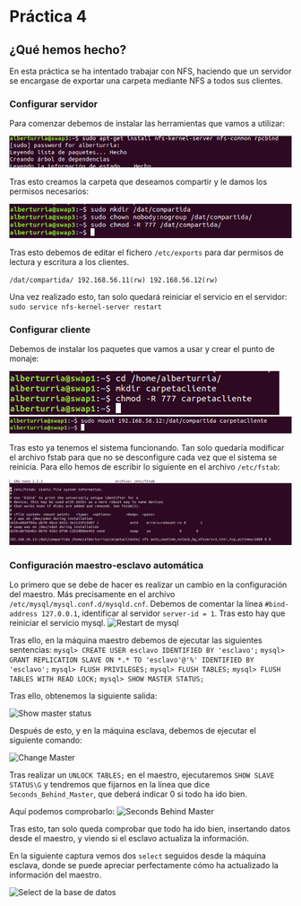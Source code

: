 # Práctica 4

## ¿Qué hemos hecho?

En esta práctica se ha intentado trabajar con NFS, haciendo que un servidor se encargase de exportar una carpeta mediante NFS a todos sus clientes.

### Configurar servidor

Para comenzar debemos de instalar las herramientas que vamos a utilizar:

![Instalar herramientas](./assets/install.png)

Tras esto creamos la carpeta que deseamos compartir y le damos los permisos necesarios:

![Crear carpeta y dar permisos](./assets/permisos.png)

Tras esto debemos de editar el fichero `/etc/exports` para dar permisos de lectura y escritura a los clientes.

`/dat/compartida/ 192.168.56.11(rw) 192.168.56.12(rw)`

Una vez realizado esto, tan solo quedará reiniciar el servicio en el servidor:
`sudo service nfs-kernel-server restart`


### Configurar cliente

Debemos de instalar los paquetes que vamos a usar y crear el punto de monaje:

![Crear carpeta](./assets/cliente.png)
![Crear punto de montaje](./assets/mount.png)

Tras esto ya tenemos el sistema funcionando.
Tan solo quedaría modificar el archivo fstab para que no se desconfigure cada vez que el sistema se reinicia.
Para ello hemos de escribir lo siguiente en el archivo `/etc/fstab`:

![Archivo fstab](./assets/fstab.png)



### Configuración maestro-esclavo automática

Lo primero que se debe de hacer es realizar un cambio en la configuración del maestro. Más precisamente en el archivo `/etc/mysql/mysql.conf.d/mysqld.cnf`.
Debemos de comentar la línea `#bind-address 127.0.0.1`, identificar al servidor `server-id = 1`.
Tras esto hay que reiniciar el servicio mysql.
![Restart de mysql](./assets/restart.png)

Tras ello, en la máquina maestro debemos de ejecutar las siguientes sentencias:
`mysql> CREATE USER esclavo IDENTIFIED BY 'esclavo';`
`mysql> GRANT REPLICATION SLAVE ON *.* TO 'esclavo'@'%' IDENTIFIED BY 'esclavo';`
`mysql> FLUSH PRIVILEGES;`
`mysql> FLUSH TABLES;`
`mysql> FLUSH TABLES WITH READ LOCK;`
`mysql> SHOW MASTER STATUS;`

Tras ello, obtenemos la siguiente salida:

![Show master status](./assets/masterstatus.png)

Después de esto, y en la máquina esclava, debemos de ejecutar el siguiente comando:

![Change Master](./assets/change.png)

Tras realizar un `UNLOCK TABLES;` en el maestro, ejecutaremos `SHOW SLAVE STATUS\G` y tendremos que fijarnos en la línea que dice `Seconds_Behind_Master`, que deberá indicar 0 si todo ha ido bien.

Aquí podemos comprobarlo:
![Seconds Behind Master](./assets/seconds.png)

Tras esto, tan solo queda comprobar que todo ha ido bien, insertando datos desde el maestro, y viendo si el esclavo actualiza la información.

En la siguiente captura vemos dos `select` seguidos desde la máquina esclava, donde se puede apreciar perfectamente cómo ha actualizado la información del maestro.

![Select de la base de datos](./assets/select.png)



